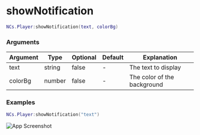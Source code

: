 # showNotification

```lua
NCs.Player:showNotification(text, colorBg)
``` 

### Arguments
| Argument | Type   | Optional   | Default | Explanation                 |
|----------|--------|------------|---------|-----------------------------|
| text     | string | false      | -       | The text to display         |
| colorBg  | number | false      | -       | The color of the background |

### Examples
```lua
NCs.Player:showNotification("text")
```
![App Screenshot](https://cdn.discordapp.com/attachments/859092448427638804/982915998715899924/unknown.png)